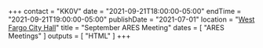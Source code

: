 +++
contact = "KK0V"
date = "2021-09-21T18:00:00-05:00"
endTime = "2021-09-21T19:00:00-05:00"
publishDate = "2021-07-01"
location = "[West Fargo City Hall](/places/west-fargo-city-hall/)"
title = "September ARES Meeting"
dates = [ "ARES Meetings" ]
outputs = [ "HTML" ]
+++
